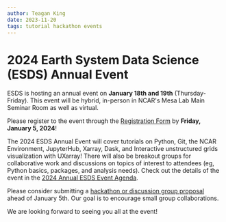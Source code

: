 ```yaml
---
author: Teagan King
date: 2023-11-20
tags: tutorial hackathon events
---
```


# 2024 Earth System Data Science (ESDS) Annual Event

ESDS is hosting an annual event on **January 18th and 19th** (Thursday-Friday).
This event will be hybrid, in-person in NCAR's Mesa Lab Main Seminar Room as well as
virtual.

Please register to the event through the [Registration Form](https://docs.google.com/forms/d/1Fmldl4rNqJAjXvbedkH9talP4z479s2OC6-xouFdYmg) by **Friday, January 5, 2024**!

The 2024 ESDS Annual Event will cover tutorials on Python, Git, the NCAR Environment,
JupyterHub, Xarray, Dask, and Interactive unstructured grids visualization with UXarray!
There will also be breakout groups for collaborative work and discussions on topics of
interest to attendees (eg, Python basics, packages, and analysis needs). Check out the
details of the event in the [2024 Annual ESDS Event Agenda](https://docs.google.com/spreadsheets/d/1XNZW8NWoF2LaQ4mlo8c06lNnNVJ0ndTG_DfFH8KsatQ).

Please consider submitting a [hackathon or discussion group proposal](https://docs.google.com/presentation/d/1ju8yN5ydW1vvnBCoksXoYlxqL3ssrN8x6sZhfUJ_nYE) ahead of January 5th. Our goal is to encourage small group collaborations.

We are looking forward to seeing you all at the event!
